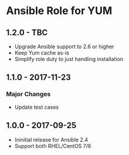 # Ansible Role for YUM

## 1.2.0 - TBC

  - Upgrade Ansible support to 2.6 or higher
  - Keep Yum cache as-is
  - Simplify role duty to just handling installation

## 1.1.0 - 2017-11-23

### Major Changes

  - Update test cases

## 1.0.0 - 2017-09-25

  - Ininitial release for Ansible 2.4
  - Support both RHEL/CentOS 7/6
